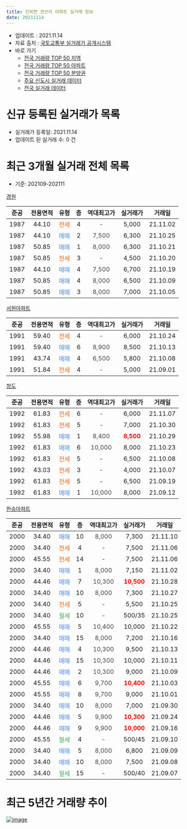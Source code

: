 ```yaml
---
title: 진위면 견산리 아파트 실거래 정보
date: 20211114
---
```


* 업데이트 : 2021.11.14
* 자료 출처 : [국토교통부 실거래가 공개시스템](http://rt.molit.go.kr)
* 바로 가기
    * [전국 거래량 TOP 50 지역](https://apt-info.github.io/apt-trade-info/tr)
    * [전국 거래량 TOP 50 아파트](https://apt-info.github.io/apt-trade-info/ta)
    * [전국 거래량 TOP 50 분양권](https://apt-info.github.io/apt-trade-info/tb)
    * [주요 신도시 실거래 데이터](https://apt-info.github.io/apt-trade-info/newtown)
    * [전국 실거래 데이터](https://apt-info.github.io/apt-trade-info/all)



<script async src="https://pagead2.googlesyndication.com/pagead/js/adsbygoogle.js"></script>
<!-- 기본광고 -->
<ins class="adsbygoogle"
     style="display:block"
     data-ad-client="ca-pub-1142216861245946"
     data-ad-slot="4805727019"
     data-ad-format="auto"
     data-full-width-responsive="true"></ins>
<script>
     (adsbygoogle = window.adsbygoogle || []).push({});
</script>


# 신규 등록된 실거래가 목록

* 실거래가 등록일: 2021.11.14
* 업데이트 된 실거래 수: 0 건




<script async src="https://pagead2.googlesyndication.com/pagead/js/adsbygoogle.js"></script>
<!-- 기본광고 -->
<ins class="adsbygoogle"
     style="display:block"
     data-ad-client="ca-pub-1142216861245946"
     data-ad-slot="4805727019"
     data-ad-format="auto"
     data-full-width-responsive="true"></ins>
<script>
     (adsbygoogle = window.adsbygoogle || []).push({});
</script>


# 최근 3개월 실거래 전체 목록
* 기준: 202109-202111


[경원](https://search.naver.com/search.naver?query=%EA%B2%BD%EC%9B%90)

|준공|전용면적|유형|층|역대최고가|실거래가|거래일|
|:---:|:---:|:---:|:---:|:---:|:---:|:---:|
|1987|44.10|<span style="color:#FF5A00">전세</span>|4|<span style="color:#444444">-</span>|5,000|21.11.02|
|1987|44.10|<span style="color:#4285F3">매매</span>|2|<span style="color:#444444">7,500</span>|6,300|21.10.25|
|1987|50.85|<span style="color:#4285F3">매매</span>|1|<span style="color:#444444">8,000</span>|6,300|21.10.21|
|1987|50.85|<span style="color:#FF5A00">전세</span>|3|<span style="color:#444444">-</span>|4,500|21.10.20|
|1987|44.10|<span style="color:#4285F3">매매</span>|4|<span style="color:#444444">7,500</span>|6,700|21.10.19|
|1987|50.85|<span style="color:#4285F3">매매</span>|4|<span style="color:#444444">8,000</span>|6,500|21.10.09|
|1987|50.85|<span style="color:#4285F3">매매</span>|3|<span style="color:#444444">8,000</span>|7,000|21.10.05|

[서원아파트](https://search.naver.com/search.naver?query=%EC%84%9C%EC%9B%90%EC%95%84%ED%8C%8C%ED%8A%B8)

|준공|전용면적|유형|층|역대최고가|실거래가|거래일|
|:---:|:---:|:---:|:---:|:---:|:---:|:---:|
|1991|59.40|<span style="color:#FF5A00">전세</span>|4|<span style="color:#444444">-</span>|6,000|21.10.24|
|1991|59.40|<span style="color:#4285F3">매매</span>|6|<span style="color:#444444">8,900</span>|8,500|21.10.13|
|1991|43.74|<span style="color:#4285F3">매매</span>|4|<span style="color:#444444">6,500</span>|5,800|21.10.08|
|1991|51.84|<span style="color:#FF5A00">전세</span>|4|<span style="color:#444444">-</span>|5,000|21.09.01|

[청도](https://search.naver.com/search.naver?query=%EC%B2%AD%EB%8F%84)

|준공|전용면적|유형|층|역대최고가|실거래가|거래일|
|:---:|:---:|:---:|:---:|:---:|:---:|:---:|
|1992|61.83|<span style="color:#FF5A00">전세</span>|6|<span style="color:#444444">-</span>|6,000|21.11.07|
|1992|61.83|<span style="color:#FF5A00">전세</span>|5|<span style="color:#444444">-</span>|7,000|21.10.30|
|1992|55.98|<span style="color:#4285F3">매매</span>|1|<span style="color:#444444">8,400</span>|<b><span style="color:#FF0000">8,500</span></b>|21.10.29|
|1992|61.83|<span style="color:#4285F3">매매</span>|6|<span style="color:#444444">10,000</span>|8,000|21.10.23|
|1992|61.83|<span style="color:#FF5A00">전세</span>|5|<span style="color:#444444">-</span>|6,500|21.10.08|
|1992|43.03|<span style="color:#FF5A00">전세</span>|3|<span style="color:#444444">-</span>|4,000|21.10.07|
|1992|61.83|<span style="color:#FF5A00">전세</span>|5|<span style="color:#444444">-</span>|6,500|21.09.19|
|1992|61.83|<span style="color:#4285F3">매매</span>|1|<span style="color:#444444">10,000</span>|8,000|21.09.12|

[한승아파트](https://search.naver.com/search.naver?query=%ED%95%9C%EC%8A%B9%EC%95%84%ED%8C%8C%ED%8A%B8)

|준공|전용면적|유형|층|역대최고가|실거래가|거래일|
|:---:|:---:|:---:|:---:|:---:|:---:|:---:|
|2000|34.40|<span style="color:#4285F3">매매</span>|10|<span style="color:#444444">8,000</span>|7,300|21.11.10|
|2000|34.40|<span style="color:#FF5A00">전세</span>|4|<span style="color:#444444">-</span>|7,500|21.11.06|
|2000|45.55|<span style="color:#FF5A00">전세</span>|14|<span style="color:#444444">-</span>|7,500|21.11.06|
|2000|34.40|<span style="color:#4285F3">매매</span>|1|<span style="color:#444444">8,000</span>|7,150|21.11.02|
|2000|44.46|<span style="color:#4285F3">매매</span>|7|<span style="color:#444444">10,300</span>|<b><span style="color:#FF0000">10,500</span></b>|21.10.28|
|2000|34.40|<span style="color:#4285F3">매매</span>|10|<span style="color:#444444">8,000</span>|7,300|21.10.27|
|2000|34.40|<span style="color:#FF5A00">전세</span>|5|<span style="color:#444444">-</span>|5,500|21.10.25|
|2000|34.40|<span style="color:#34A853">월세</span>|10|<span style="color:#444444">-</span>|500/35|21.10.25|
|2000|45.55|<span style="color:#4285F3">매매</span>|5|<span style="color:#444444">10,400</span>|10,000|21.10.22|
|2000|34.40|<span style="color:#4285F3">매매</span>|15|<span style="color:#444444">8,000</span>|7,200|21.10.16|
|2000|44.46|<span style="color:#4285F3">매매</span>|4|<span style="color:#444444">10,300</span>|9,500|21.10.13|
|2000|44.46|<span style="color:#4285F3">매매</span>|15|<span style="color:#444444">10,300</span>|10,000|21.10.11|
|2000|44.46|<span style="color:#4285F3">매매</span>|2|<span style="color:#444444">10,300</span>|9,000|21.10.09|
|2000|45.55|<span style="color:#4285F3">매매</span>|6|<span style="color:#444444">9,700</span>|<b><span style="color:#FF0000">10,400</span></b>|21.10.03|
|2000|45.55|<span style="color:#4285F3">매매</span>|8|<span style="color:#444444">9,700</span>|9,000|21.10.01|
|2000|34.40|<span style="color:#4285F3">매매</span>|10|<span style="color:#444444">8,000</span>|7,000|21.09.30|
|2000|44.46|<span style="color:#4285F3">매매</span>|5|<span style="color:#444444">9,900</span>|<b><span style="color:#FF0000">10,300</span></b>|21.09.24|
|2000|44.46|<span style="color:#4285F3">매매</span>|9|<span style="color:#444444">9,900</span>|<b><span style="color:#FF0000">10,000</span></b>|21.09.16|
|2000|45.55|<span style="color:#34A853">월세</span>|4|<span style="color:#444444">-</span>|500/45|21.09.10|
|2000|34.40|<span style="color:#4285F3">매매</span>|5|<span style="color:#444444">8,000</span>|6,800|21.09.09|
|2000|34.40|<span style="color:#4285F3">매매</span>|10|<span style="color:#444444">8,000</span>|7,500|21.09.08|
|2000|34.40|<span style="color:#34A853">월세</span>|15|<span style="color:#444444">-</span>|500/40|21.09.07|



<script async src="https://pagead2.googlesyndication.com/pagead/js/adsbygoogle.js"></script>
<!-- 기본광고 -->
<ins class="adsbygoogle"
     style="display:block"
     data-ad-client="ca-pub-1142216861245946"
     data-ad-slot="4805727019"
     data-ad-format="auto"
     data-full-width-responsive="true"></ins>
<script>
     (adsbygoogle = window.adsbygoogle || []).push({});
</script>


# 최근 5년간 거래량 추이


<div style="width:100%;">
    <canvas id="deal_progress" height="200"></canvas>
</div>

<script>
new Chart(document.getElementById("deal_progress"), {
    type: 'line',
    data: {
        labels: ['16.01','16.02','16.03','16.04','16.05','16.06','16.07','16.08','16.09','16.10','16.11','16.12','17.01','17.02','17.03','17.04','17.05','17.06','17.07','17.08','17.09','17.10','17.11','17.12','18.01','18.02','18.03','18.04','18.05','18.06','18.07','18.08','18.09','18.10','18.11','18.12','19.01','19.02','19.03','19.04','19.05','19.06','19.07','19.08','19.09','19.10','19.11','19.12','20.01','20.02','20.03','20.04','20.05','20.06','20.07','20.08','20.09','20.10','20.11','20.12','21.01','21.02','21.03','21.04','21.05','21.06','21.07','21.08','21.09','21.10','21.11'],
        datasets: [{
            label: '매매/분양권',
            data: [5,7,14,10,12,7,14,10,5,6,6,4,2,3,11,6,7,11,5,13,8,7,2,3,2,3,5,3,4,4,3,4,4,4,1,1,1,1,2,3,2,2,2,2,5,5,1,6,7,6,1,2,5,10,7,4,6,6,4,6,3,12,14,13,16,16,19,25,6,18,2],
            borderColor: "rgba(66, 133, 243, 1)",
            backgroundColor: "rgba(66, 133, 243, 0.05)",
            borderWidth: 1,
            pointRadius: 0,
            fill: false,
            lineTension: 0
        },{
            label: '전/월세',
            data: [8,9,12,3,5,7,6,6,7,8,10,4,8,6,6,3,2,4,5,4,9,5,2,8,9,3,8,7,2,3,9,2,1,3,4,7,10,7,9,8,7,5,3,8,6,7,7,10,7,4,5,3,3,5,6,3,7,4,4,2,5,6,10,3,6,7,11,9,4,7,4],
            borderColor: "rgba(255, 90, 0, 1)",
            backgroundColor: "rgba(255, 90, 0, 0.05)",
            borderWidth: 1,
            pointRadius: 0,
            fill: false,
            lineTension: 0
        },{
            label: '합계',
            data: [13,16,26,13,17,14,20,16,12,14,16,8,10,9,17,9,9,15,10,17,17,12,4,11,11,6,13,10,6,7,12,6,5,7,5,8,11,8,11,11,9,7,5,10,11,12,8,16,14,10,6,5,8,15,13,7,13,10,8,8,8,18,24,16,22,23,30,34,10,25,6],
            borderColor: "rgba(0, 0, 0, 1)",
            backgroundColor: "rgba(0, 0, 0, 0.03)",
            borderWidth: 0.1,
            pointRadius: 0,
            fill: true,
            lineTension: 0
        }
        ]
    },
    options: {
        responsive: true,
        title: {
            display: false
        },
        tooltips: {
            mode: 'index',
            intersect: false
        },
        hover: {
            mode: 'nearest',
            intersect: true
        },
        scales: {
            xAxes: [{
                display: true,
                scaleLabel: {
                    display: true,
                    labelString: '년/월'
                }
            }],
            yAxes: [{
                display: true,
                ticks: {
                    suggestedMin: 0,
                },
                scaleLabel: {
                    display: true,
                    labelString: '실거래 수'
                }
            }]
        }
    }
});

</script>


[![image](https://apt-info.github.io/images/2020-01-03-apt-trade-info/1024x500.png)](https://play.google.com/store/apps/details?id=com.aptinfo.apttradeinfo)

